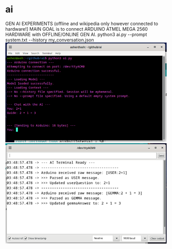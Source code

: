 # ai
GEN AI EXPERIMENTS (offline and wikipedia only however connected to hardware!]
MAIN GOAL is to connect ARDUINO ATMEL MEGA 2560 HARDWARE with OFFLINE/ONLINE GEN AI.
python3 ai.py --prompt system.txt --history my_conversation.json
![my-cool-screenshot](https://github.com/htmlfarmer/ai/blob/main/command.png)
![my-cool-screenshot](https://github.com/htmlfarmer/ai/blob/main/serial.png)
